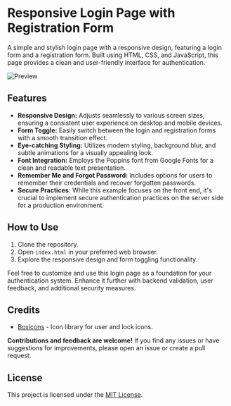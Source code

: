# Responsive Login Page with Registration Form

A simple and stylish login page with a responsive design, featuring a login form and a registration form. Built using HTML, CSS, and JavaScript, this page provides a clean and user-friendly interface for authentication.

![Preview](preview.png)

## Features

- **Responsive Design:** Adjusts seamlessly to various screen sizes, ensuring a consistent user experience on desktop and mobile devices.
- **Form Toggle:** Easily switch between the login and registration forms with a smooth transition effect.
- **Eye-catching Styling:** Utilizes modern styling, background blur, and subtle animations for a visually appealing look.
- **Font Integration:** Employs the Poppins font from Google Fonts for a clean and readable text presentation.
- **Remember Me and Forgot Password:** Includes options for users to remember their credentials and recover forgotten passwords.
- **Secure Practices:** While this example focuses on the front end, it's crucial to implement secure authentication practices on the server side for a production environment.

## How to Use

1. Clone the repository.
2. Open `index.html` in your preferred web browser.
3. Explore the responsive design and form toggling functionality.

Feel free to customize and use this login page as a foundation for your authentication system. Enhance it further with backend validation, user feedback, and additional security measures.

## Credits

- [Boxicons](https://boxicons.com/) - Icon library for user and lock icons.

**Contributions and feedback are welcome!** If you find any issues or have suggestions for improvements, please open an issue or create a pull request.

## License

This project is licensed under the [MIT License](LICENSE).
